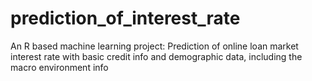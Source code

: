 # prediction_of_interest_rate
An R based machine learning project: Prediction of online loan market interest rate with basic credit info and demographic data, including the macro environment info
